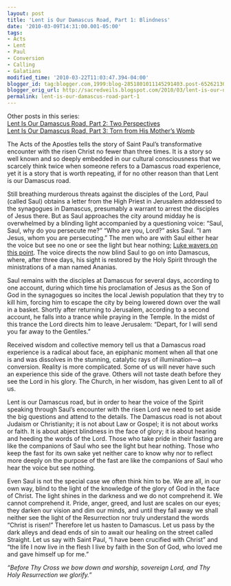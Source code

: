 ```yaml
---
layout: post
title: 'Lent is Our Damascus Road, Part 1: Blindness'
date: '2010-03-09T14:31:00.001-05:00'
tags:
- Acts
- Lent
- Paul
- Conversion
- Calling
- Galatians
modified_time: '2010-03-22T11:03:47.394-04:00'
blogger_id: tag:blogger.com,1999:blog-2851801011145291403.post-652621308578647393
blogger_orig_url: http://sacredveils.blogspot.com/2010/03/lent-is-our-damascus-road-part-1.html
permalink: lent-is-our-damascus-road-part-1
---
```


Other posts in this series:  
[Lent Is Our Damascus Road, Part 2: Two Perspectives](/lent-is-our-damascus-road-part-2)  
[Lent Is Our Damascus Road, Part 3: Torn from His Mother’s Womb](/lent-is-our-damascus-road-part-3)

The Acts of the Apostles tells the story of Saint Paul’s transformative encounter with the risen Christ no fewer than three times. It is a story so well known and so deeply embedded in our cultural consciousness that we scarcely think twice when someone refers to a Damascus road experience, yet it is a story that is worth repeating, if for no other reason than that Lent is our Damascus road.

Still breathing murderous threats against the disciples of the Lord, Paul (called Saul) obtains a letter from the High Priest in Jerusalem addressed to the synagogues in Damascus, presumably a warrant to arrest the disciples of Jesus there. But as Saul approaches the city around midday he is overwhelmed by a blinding light accompanied by a questioning voice: “Saul, Saul, why do you persecute me?” “Who are you, Lord?” asks Saul. “I am Jesus, whom you are persecuting.” The men who are with Saul either hear the voice but see no one or see the light but hear nothing; [Luke wavers on this point](http://maer.vidanovaphilly.org/2009/12/19/acts-9-7-and-22-9-did-they-hear-the-voice-or-not/). The voice directs the now blind Saul to go on into Damascus, where, after three days, his sight is restored by the Holy Spirit through the ministrations of a man named Ananias.

Saul remains with the disciples at Damascus for several days, according to one account, during which time his proclamation of Jesus as the Son of God in the synagogues so incites the local Jewish population that they try to kill him, forcing him to escape the city by being lowered down over the wall in a basket. Shortly after returning to Jerusalem, according to a second account, he falls into a trance while praying in the Temple. In the midst of this trance the Lord directs him to leave Jerusalem: “Depart, for I will send you far away to the Gentiles.”

<!--excerpt.start-->Received wisdom and collective memory tell us that a Damascus road experience is a radical about face, an epiphanic moment when all that one is and was dissolves in the stunning, catalytic rays of illumination—a conversion. Reality is more complicated. Some of us will never have such an experience this side of the grave. Others will not taste death before they see the Lord in his glory. The Church, in her wisdom, has given Lent to all of us.<!--excerpt.end-->

Lent is our Damascus road, but in order to hear the voice of the Spirit speaking through Saul’s encounter with the risen Lord we need to set aside the big questions and attend to the details. The Damascus road is not about Judaism or Christianity; it is not about Law or Gospel; it is not about works or faith. It is about abject blindness in the face of glory; it is about hearing and heeding the words of the Lord. Those who take pride in their fasting are like the companions of Saul who see the light but hear nothing. Those who keep the fast for its own sake yet neither care to know why nor to reflect more deeply on the purpose of the fast are like the companions of Saul who hear the voice but see nothing.

Even Saul is not the special case we often think him to be. We are all, in our own way, blind to the light of the knowledge of the glory of God in the face of Christ. The light shines in the darkness and we do not comprehend it. We cannot comprehend it. Pride, anger, greed, and lust are scales on our eyes; they darken our vision and dim our minds, and until they fall away we shall neither see the light of the Resurrection nor truly understand the words “Christ is risen!” Therefore let us hasten to Damascus. Let us pass by the dark alleys and dead ends of sin to await our healing on the street called Straight. Let us say with Saint Paul, “I have been crucified with Christ” and “the life I now live in the flesh I live by faith in the Son of God, who loved me and gave himself up for me.”

*“Before Thy Cross we bow down and worship, sovereign Lord, and Thy Holy Resurrection we glorify.”*
